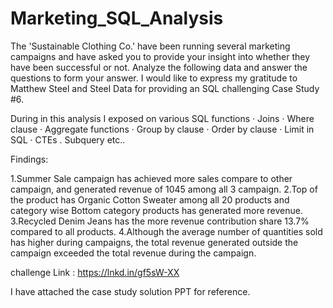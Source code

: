 # Marketing_SQL_Analysis
The 'Sustainable Clothing Co.' have been running several marketing campaigns and have asked you to provide your insight into whether they have been successful or not. 
Analyze the following data and answer the questions to form your answer.
I would like to express my gratitude to Matthew Steel and Steel Data for providing an SQL challenging Case Study #6.

During in this analysis I exposed on various SQL functions
· Joins
· Where clause
· Aggregate functions
· Group by clause
· Order by clause
· Limit in SQL
· CTEs
. Subquery etc..

Findings:

1.Summer Sale campaign has achieved more sales compare to other campaign, and generated revenue of 1045 among all 3 campaign.
2.Top of the product has Organic Cotton Sweater among all 20 products and category wise Bottom category products has generated more revenue.
3.Recycled Denim Jeans has the more revenue contribution share 13.7% compared to all products.
4.Although the average number of quantities sold has higher during campaigns, the total revenue generated outside the campaign exceeded the total revenue during the campaign.

challenge Link : https://lnkd.in/gf5sW-XX

I have attached the case study solution PPT for reference.
